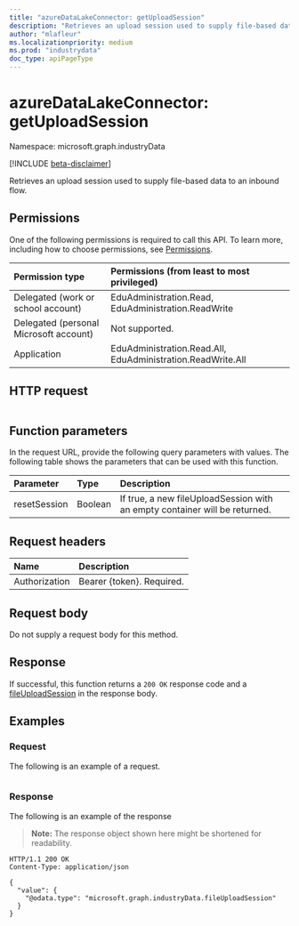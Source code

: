 ```yaml
---
title: "azureDataLakeConnector: getUploadSession"
description: "Retrieves an upload session used to supply file-based data to an inbound flow."
author: "mlafleur"
ms.localizationpriority: medium
ms.prod: "industrydata"
doc_type: apiPageType
---
```


# azureDataLakeConnector: getUploadSession

Namespace: microsoft.graph.industryData

[!INCLUDE [beta-disclaimer](../../includes/beta-disclaimer.md)]

Retrieves an upload session used to supply file-based data to an inbound flow.

## Permissions

One of the following permissions is required to call this API. To learn more, including how to choose permissions, see [Permissions](/graph/permissions-reference).

| Permission type                        | Permissions (from least to most privileged)                 |
| :------------------------------------- | :---------------------------------------------------------- |
| Delegated (work or school account)     | EduAdministration.Read, EduAdministration.ReadWrite         |
| Delegated (personal Microsoft account) | Not supported.                                              |
| Application                            | EduAdministration.Read.All, EduAdministration.ReadWrite.All |

## HTTP request

<!-- {
  "blockType": "ignored"
}
-->

```http

```

## Function parameters

In the request URL, provide the following query parameters with values.
The following table shows the parameters that can be used with this function.

| Parameter    | Type    | Description                                                                |
| :----------- | :------ | :------------------------------------------------------------------------- |
| resetSession | Boolean | If true, a new fileUploadSession with an empty container will be returned. |

## Request headers

| Name          | Description               |
| :------------ | :------------------------ |
| Authorization | Bearer {token}. Required. |

## Request body

Do not supply a request body for this method.

## Response

If successful, this function returns a `200 OK` response code and a [fileUploadSession](../resources/industrydata-fileuploadsession.md) in the response body.

## Examples

### Request

The following is an example of a request.

<!-- {
  "blockType": "request",
  "name": "azuredatalakeconnectorthis.getuploadsession"
}
-->

```http

```

### Response

The following is an example of the response

> **Note:** The response object shown here might be shortened for readability.

<!-- {
  "blockType": "response",
  "truncated": true,
  "@odata.type": "microsoft.graph.industryData.fileUploadSession"
}
-->

```http
HTTP/1.1 200 OK
Content-Type: application/json

{
  "value": {
    "@odata.type": "microsoft.graph.industryData.fileUploadSession"
  }
}
```
